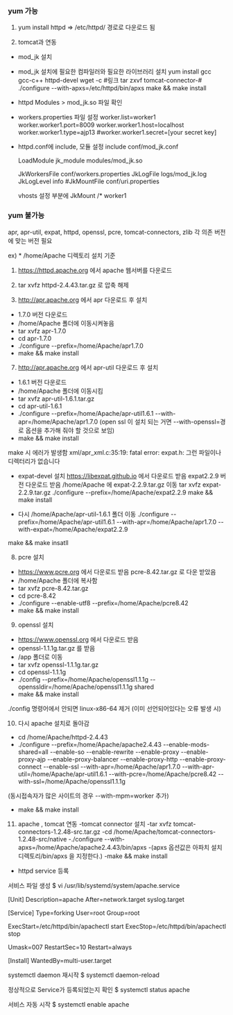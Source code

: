 ### yum 가능 ###

1. yum install httpd
=> /etc/httpd/ 경로로 다운로드 됨

2. tomcat과 연동
  
  * mod_jk 설치
   - mod_jk 설치에 필요한 컴파일러와 필요한 라이브러리 설치
      yum install gcc gcc-c++ httpd-devel
      wget -c #링크
      tar zxvf tomcat-connector-#
      ./configure --with-apxs=/etc/httpd/bin/apxs
      make && make install
      
  * httpd Modules > mod_jk.so 파일 확인
  
  * workers.properties 파일 설정
    worker.list=worker1
    worker.worker1.port=8009
    worker.worker1.host=localhost
    worker.worker1.type=ajp13
    #worker.worker1.secret=[your secret key]
    
  * httpd.conf에 include, 모듈 설정
    include conf/mod_jk.conf

    LoadModule jk_module modules/mod_jk.so
    
    <IfModule jk_module> 
        JkWorkersFile   conf/workers.properties
        JkLogFile         logs/mod_jk.log
        JkLogLevel       info
        #JkMountFile     conf/uri.properties
    </IfModule>
    
    vhosts 설정 부분에
    JkMount /* worker1
    
### yum 불가능 ###

apr, apr-util, expat, httpd, openssl, pcre, tomcat-connectors, zlib 각 의존 버전에 맞는 버전 필요

ex) * /home/Apache 디렉토리 설치 기준

1. https://httpd.apache.org 에서 apache 웹서버를 다운로드

2. tar xvfz httpd-2.4.43.tar.gz 로 압축 해제

6. http://apr.apache.org 에서 apr 다운로드 후 설치
- 1.7.0 버전 다운로드
- /home/Apache 폴더에 이동시켜놓음
- tar xvfz apr-1.7.0
- cd apr-1.7.0
- ./configure --prefix=/home/Apache/apr1.7.0
- make && make install

7. http://apr.apache.org 에서 apr-util 다운로드 후 설치
- 1.6.1 버전 다운로드
- /home/Apache 폴더에 이동시킴
- tar xvfz apr-util-1.6.1.tar.gz
- cd apr-util-1.6.1
- ./configure --prefix=/home/Apache/apr-util1.6.1 --with-apr=/home/Apache/apr1.7.0
(open ssl 이 설치 되는 거면 --with-openssl=경로 옵션을 추가해 줘야 할 것으로 보임)
- make && make install

make 시 에러가 발생함
xml/apr_xml.c:35:19: fatal error: expat.h: 그런 파일이나 디렉터리가 없습니다

- expat-devel 설치
https://libexpat.github.io 에서 다운로드 받음
expat2.2.9 버전 다운로드 받음
/home/Apache 에 expat-2.2.9.tar.gz 이동
tar xvfz expat-2.2.9.tar.gz
./configure --prefix=/home/Apache/expat2.2.9
make && make install

- 다시 /home/Apache/apr-util-1.6.1 폴더 이동
./configure --prefix=/home/Apache/apr-util1.6.1 --with-apr=/home/Apache/apr1.7.0 --with-expat=/home/Apache/expat2.2.9

make && make insatll

 

8. pcre 설치
- https://www.pcre.org 에서 다운로드 받음
pcre-8.42.tar.gz 로 다운 받았음
- /home/Apache 폴더에 복사함
- tar xvfz pcre-8.42.tar.gz
- cd pcre-8.42
- ./configure --enable-utf8 --prefix=/home/Apache/pcre8.42
- make && make install
 

9. openssl 설치
- https://www.openssl.org 에서 다운로드 받음
- openssl-1.1.1g.tar.gz 를 받음
- /app 폴더로 이동
- tar xvfz openssl-1.1.1g.tar.gz
- cd openssl-1.1.1g
- ./config --prefix=/home/Apache/openssl1.1.1g --openssldir=/home/Apache/openssl1.1.1g shared
- make && make install

./config  명령어에서 안되면 linux-x86-64 제거 (이미 선언되어있다는 오류 발생 시)
 

10. 다시 apache 설치로 돌아감
- cd /home/Apache/httpd-2.4.43
- ./configure --prefix=/home/Apache/apache2.4.43 --enable-mods-shared=all --enable-so --enable-rewrite --enable-proxy --enable-proxy-ajp --enable-proxy-balancer --enable-proxy-http --enable-proxy-connect --enable-ssl --with-apr=/home/Apache/apr1.7.0 --with-apr-util=/home/Apache/apr-util1.6.1 --with-pcre=/home/Apache/pcre8.42 --with-ssl=/home/Apache/openssl1.1.1g

(동시접속자가 많은 사이트의 경우 --with-mpm=worker 추가)
- make && make install

11. apache , tomcat 연동
-tomcat connector 설치 
-tar xvfz tomcat-connectors-1.2.48-src.tar.gz
-cd /home/Apache/tomcat-connectors-1.2.48-src/native
-./configure --with-apxs=/home/Apache/apache2.4.43/bin/apxs
-(apxs 옵션값은 아파치 설치 디렉토리/bin/apxs 을 지정한다.)
-make && make install

* httpd service 등록

서비스 파일 생성
$ vi /usr/lib/systemd/system/apache.service

[Unit]
Description=apache
After=network.target syslog.target


[Service]
Type=forking
User=root
Group=root


ExecStart=/etc/httpd/bin/apachectl start
ExecStop=/etc/httpd/bin/apachectl stop


Umask=007
RestartSec=10
Restart=always


[Install]
WantedBy=multi-user.target



systemctl daemon 재시작
$ systemctl daemon-reload

정상적으로 Service가 등록되었는지 확인
$ systemctl status apache

서비스 자동 시작
$ systemctl enable apache
